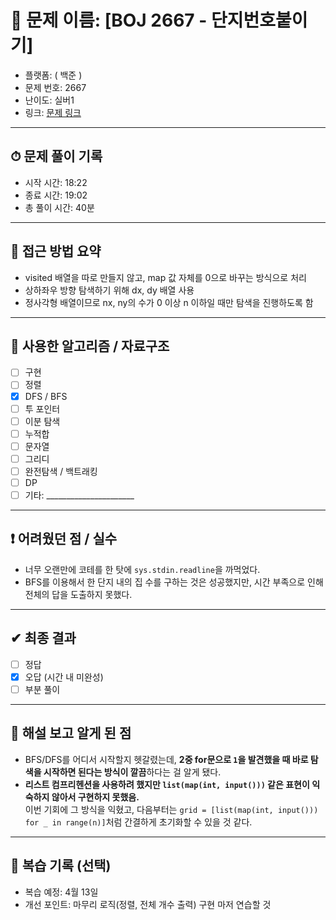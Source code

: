 # 🧠 문제 이름: [BOJ 2667 - 단지번호붙이기]

- 플랫폼: ( 백준 )
- 문제 번호: 2667
- 난이도: 실버1
- 링크: [문제 링크](https://www.acmicpc.net/problem/2667)

---

## ⏱ 문제 풀이 기록

- 시작 시간: 18:22
- 종료 시간: 19:02
- 총 풀이 시간: 40분

---

## 💭 접근 방법 요약

- visited 배열을 따로 만들지 않고, map 값 자체를 0으로 바꾸는 방식으로 처리
- 상하좌우 방향 탐색하기 위해 dx, dy 배열 사용
- 정사각형 배열이므로 nx, ny의 수가 0 이상 n 이하일 때만 탐색을 진행하도록 함


---

## 🔧 사용한 알고리즘 / 자료구조

- [ ] 구현
- [ ] 정렬
- [x] DFS / BFS
- [ ] 투 포인터
- [ ] 이분 탐색
- [ ] 누적합
- [ ] 문자열
- [ ] 그리디
- [ ] 완전탐색 / 백트래킹
- [ ] DP
- [ ] 기타: ______________________

---

## ❗ 어려웠던 점 / 실수

- 너무 오랜만에 코테를 한 탓에 `sys.stdin.readline`을 까먹었다.
- BFS를 이용해서 한 단지 내의 집 수를 구하는 것은 성공했지만, 시간 부족으로 인해 전체의 답을 도출하지 못했다.

---

## ✔ 최종 결과

- [ ] 정답
- [x] 오답 (시간 내 미완성)
- [ ] 부분 풀이

---

## 📘 해설 보고 알게 된 점

- BFS/DFS를 어디서 시작할지 헷갈렸는데, **2중 for문으로 `1`을 발견했을 때 바로 탐색을 시작하면 된다는 방식이 깔끔**하다는 걸 알게 됐다.
- **리스트 컴프리헨션을 사용하려 했지만 `list(map(int, input()))` 같은 표현이 익숙하지 않아서 구현하지 못했음.**  
  이번 기회에 그 방식을 익혔고, 다음부터는 `grid = [list(map(int, input())) for _ in range(n)]`처럼 간결하게 초기화할 수 있을 것 같다.

---

## 🔁 복습 기록 (선택)

- 복습 예정: 4월 13일
- 개선 포인트: 마무리 로직(정렬, 전체 개수 출력) 구현 마저 연습할 것